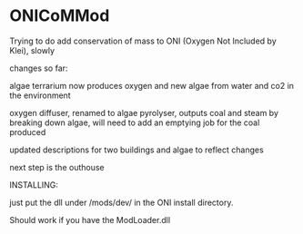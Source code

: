 # ONICoMMod
Trying to do add conservation of mass to ONI (Oxygen Not Included by Klei), slowly

changes so far:

algae terrarium now produces oxygen and new algae from water and co2 in the environment

oxygen diffuser, renamed to algae pyrolyser, outputs coal and steam by breaking down algae, will need to add an emptying job for the coal produced


updated descriptions for two buildings and algae to reflect changes

next step is the outhouse

INSTALLING:

just put the dll under /mods/dev/ in the ONI install directory.

Should work if you have the ModLoader.dll
